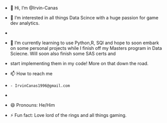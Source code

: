 - 👋 Hi, I’m @Irvin-Canas
- 👀 I’m interested in all things Data Scince with a huge passion for game dev analytics.
-  
- 🌱 I’m currently learning to use Python,R, SQl and hope to soon embark on some personal projects while I finish off my Masters program in Data Sciecne. Will soon also finish some SAS certs and
- start implementing them in my code! More on that down the road. 

- 📫 How to reach me
-     - IrvinCanas1996@gmail.com
-     
- 😄 Pronouns: He/Him
- ⚡ Fun fact:
    Love lord of the rings and all things gaming. 

<!---
Irvin-Canas/Irvin-Canas is a ✨ special ✨ repository because its `README.md` (this file) appears on your GitHub profile.
You can click the Preview link to take a look at your changes.
--->
